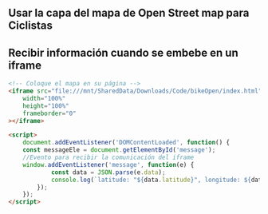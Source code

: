 ## Usar la capa del mapa de Open Street map para Ciclistas

## Recibir información cuando se embebe en un iframe

```html
<!-- Coloque el mapa en su página -->
<iframe src="file:///mnt/SharedData/Downloads/Code/bikeOpen/index.html" 
    width="100%"
    height="100%"
    frameborder="0"
></iframe>

<script>
    document.addEventListener('DOMContentLoaded', function() {
    const messageEle = document.getElementById('message');
    //Evento para recibir la comunicación del iframe 
    window.addEventListener('message', function(e) {
            const data = JSON.parse(e.data);
            console.log(`latitude: "${data.latitude}", longitude: ${data.longitude}`)
        });
    });
</script>
```